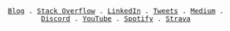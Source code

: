 <p align="center">
  <samp>
    <a href="https://johnphilip.dev/articles">Blog</a> .
    <a href="https://stackoverflow.com/users/11594100/john-philip">Stack Overflow</a> .
    <a href="https://www.linkedin.com/in/amjohnphilip">LinkedIn</a> .
    <a href="https://twitter.com/intent/user?screen_name=amjohnphilip">Tweets</a> .
    <a href="https://amjohnphilip.medium.com/">Medium</a> .
    <a href="https://discordapp.com/users/Johnphilip#5036">Discord</a> .
    <a href="https://www.youtube.com/@dxphilo">YouTube</a> .
    <a href="https://open.spotify.com/user/31uffwl7lnb4c25eummff3sbyoyu">Spotify</a> .
    <a href="https://www.strava.com/athletes/107180498">Strava</a>
  </samp>
</p>
